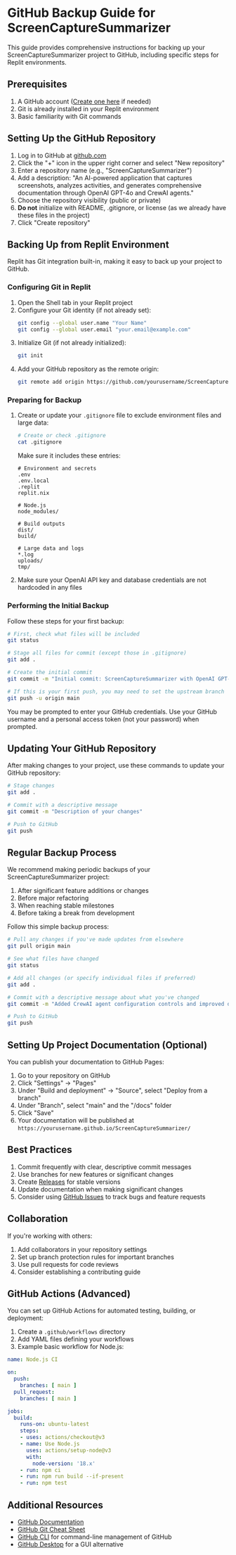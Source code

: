 # GitHub Backup Guide for ScreenCaptureSummarizer

This guide provides comprehensive instructions for backing up your ScreenCaptureSummarizer project to GitHub, including specific steps for Replit environments.

## Prerequisites

1. A GitHub account ([Create one here](https://github.com/join) if needed)
2. Git is already installed in your Replit environment
3. Basic familiarity with Git commands

## Setting Up the GitHub Repository

1. Log in to GitHub at [github.com](https://github.com)
2. Click the "+" icon in the upper right corner and select "New repository"
3. Enter a repository name (e.g., "ScreenCaptureSummarizer")
4. Add a description: "An AI-powered application that captures screenshots, analyzes activities, and generates comprehensive documentation through OpenAI GPT-4o and CrewAI agents."
5. Choose the repository visibility (public or private)
6. **Do not** initialize with README, .gitignore, or license (as we already have these files in the project)
7. Click "Create repository"

## Backing Up from Replit Environment

Replit has Git integration built-in, making it easy to back up your project to GitHub.

### Configuring Git in Replit

1. Open the Shell tab in your Replit project
2. Configure your Git identity (if not already set):
   ```bash
   git config --global user.name "Your Name"
   git config --global user.email "your.email@example.com"
   ```
3. Initialize Git (if not already initialized):
   ```bash
   git init
   ```
4. Add your GitHub repository as the remote origin:
   ```bash
   git remote add origin https://github.com/yourusername/ScreenCaptureSummarizer.git
   ```
   
### Preparing for Backup

1. Create or update your `.gitignore` file to exclude environment files and large data:
   ```bash
   # Create or check .gitignore
   cat .gitignore
   ```
   
   Make sure it includes these entries:
   ```
   # Environment and secrets
   .env
   .env.local
   .replit
   replit.nix
   
   # Node.js
   node_modules/
   
   # Build outputs
   dist/
   build/
   
   # Large data and logs
   *.log
   uploads/
   tmp/
   ```

2. Make sure your OpenAI API key and database credentials are not hardcoded in any files

### Performing the Initial Backup

Follow these steps for your first backup:

```bash
# First, check what files will be included
git status

# Stage all files for commit (except those in .gitignore)
git add .

# Create the initial commit
git commit -m "Initial commit: ScreenCaptureSummarizer with OpenAI GPT-4o and CrewAI integration"

# If this is your first push, you may need to set the upstream branch
git push -u origin main
```

You may be prompted to enter your GitHub credentials. Use your GitHub username and a personal access token (not your password) when prompted.

## Updating Your GitHub Repository

After making changes to your project, use these commands to update your GitHub repository:

```bash
# Stage changes
git add .

# Commit with a descriptive message
git commit -m "Description of your changes"

# Push to GitHub
git push
```

## Regular Backup Process

We recommend making periodic backups of your ScreenCaptureSummarizer project:

1. After significant feature additions or changes
2. Before major refactoring
3. When reaching stable milestones
4. Before taking a break from development

Follow this simple backup process:

```bash
# Pull any changes if you've made updates from elsewhere
git pull origin main

# See what files have changed
git status

# Add all changes (or specify individual files if preferred)
git add .

# Commit with a descriptive message about what you've changed
git commit -m "Added CrewAI agent configuration controls and improved documentation generation"

# Push to GitHub
git push
```

## Setting Up Project Documentation (Optional)

You can publish your documentation to GitHub Pages:

1. Go to your repository on GitHub
2. Click "Settings" → "Pages"
3. Under "Build and deployment" → "Source", select "Deploy from a branch"
4. Under "Branch", select "main" and the "/docs" folder
5. Click "Save"
6. Your documentation will be published at `https://yourusername.github.io/ScreenCaptureSummarizer/`

## Best Practices

1. Commit frequently with clear, descriptive commit messages
2. Use branches for new features or significant changes
3. Create [Releases](https://docs.github.com/en/repositories/releasing-projects-on-github/managing-releases-in-a-repository) for stable versions
4. Update documentation when making significant changes
5. Consider using [GitHub Issues](https://docs.github.com/en/issues/tracking-your-work-with-issues/about-issues) to track bugs and feature requests

## Collaboration

If you're working with others:

1. Add collaborators in your repository settings
2. Set up branch protection rules for important branches
3. Use pull requests for code reviews
4. Consider establishing a contributing guide

## GitHub Actions (Advanced)

You can set up GitHub Actions for automated testing, building, or deployment:

1. Create a `.github/workflows` directory
2. Add YAML files defining your workflows
3. Example basic workflow for Node.js:

```yaml
name: Node.js CI

on:
  push:
    branches: [ main ]
  pull_request:
    branches: [ main ]

jobs:
  build:
    runs-on: ubuntu-latest
    steps:
    - uses: actions/checkout@v3
    - name: Use Node.js
      uses: actions/setup-node@v3
      with:
        node-version: '18.x'
    - run: npm ci
    - run: npm run build --if-present
    - run: npm test
```

## Additional Resources

- [GitHub Documentation](https://docs.github.com/)
- [GitHub Git Cheat Sheet](https://education.github.com/git-cheat-sheet-education.pdf)
- [GitHub CLI](https://cli.github.com/) for command-line management of GitHub
- [GitHub Desktop](https://desktop.github.com/) for a GUI alternative